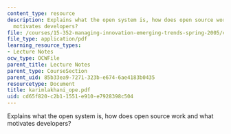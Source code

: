 ```yaml
---
content_type: resource
description: Explains what the open system is, how does open source work and what
  motivates developers?
file: /courses/15-352-managing-innovation-emerging-trends-spring-2005/cd65f820c2b11551e910e7928398c504_karimlakhani_ope.pdf
file_type: application/pdf
learning_resource_types:
- Lecture Notes
ocw_type: OCWFile
parent_title: Lecture Notes
parent_type: CourseSection
parent_uid: 85b33ea9-7271-323b-e674-6ae4183b0435
resourcetype: Document
title: karimlakhani_ope.pdf
uid: cd65f820-c2b1-1551-e910-e7928398c504
---
```

Explains what the open system is, how does open source work and what motivates developers?

